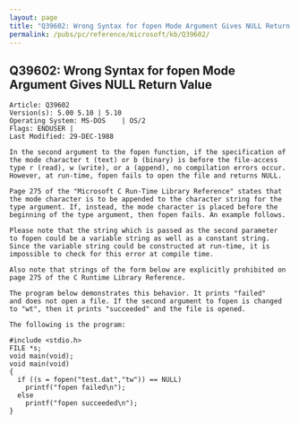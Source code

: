 ```yaml
---
layout: page
title: "Q39602: Wrong Syntax for fopen Mode Argument Gives NULL Return Value"
permalink: /pubs/pc/reference/microsoft/kb/Q39602/
---
```


## Q39602: Wrong Syntax for fopen Mode Argument Gives NULL Return Value

	Article: Q39602
	Version(s): 5.00 5.10 | 5.10
	Operating System: MS-DOS    | OS/2
	Flags: ENDUSER |
	Last Modified: 29-DEC-1988
	
	In the second argument to the fopen function, if the specification of
	the mode character t (text) or b (binary) is before the file-access
	type r (read), w (write), or a (append), no compilation errors occur.
	However, at run-time, fopen fails to open the file and returns NULL.
	
	Page 275 of the "Microsoft C Run-Time Library Reference" states that
	the mode character is to be appended to the character string for the
	type argument. If, instead, the mode character is placed before the
	beginning of the type argument, then fopen fails. An example follows.
	
	Please note that the string which is passed as the second parameter
	to fopen could be a variable string as well as a constant string.
	Since the variable string could be constructed at run-time, it is
	impossible to check for this error at compile time.
	
	Also note that strings of the form below are explicitly prohibited on
	page 275 of the C Runtime Library Reference.
	
	The program below demonstrates this behavior. It prints "failed"
	and does not open a file. If the second argument to fopen is changed
	to "wt", then it prints "succeeded" and the file is opened.
	
	The following is the program:
	
	#include <stdio.h>
	FILE *s;
	void main(void);
	void main(void)
	{
	  if ((s = fopen("test.dat","tw")) == NULL)
	    printf("fopen failed\n");
	  else
	    printf("fopen succeeded\n");
	}
